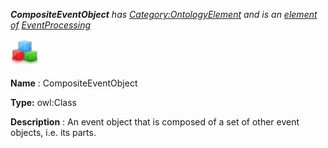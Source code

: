 ___CompositeEventObject__ 
 has
 [Category:OntologyElement](../../Category/OntologyElement "Category:OntologyElement") 
 and is an
 [element of](../../Property/ElementOf "Property:ElementOf") 
[EventProcessing](../../Submissions/EventProcessing "Submissions:EventProcessing")_




  





[![Class](../public/images/thumb/2/27/Class.gif/45px-Class.gif)](../../Image/Class.gif "Class")


__Name__ 
 : CompositeEventObject
 



__Type:__ 
 owl:Class
 



__Description__ 
 : An event object that is composed of a set of other event objects, i.e. its parts.